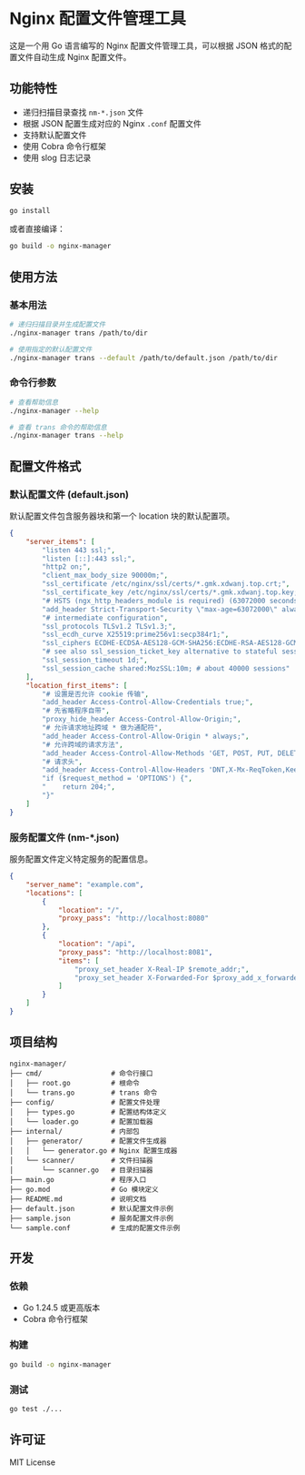 # Nginx 配置文件管理工具

这是一个用 Go 语言编写的 Nginx 配置文件管理工具，可以根据 JSON 格式的配置文件自动生成 Nginx 配置文件。

## 功能特性

- 递归扫描目录查找 `nm-*.json` 文件
- 根据 JSON 配置生成对应的 Nginx `.conf` 配置文件
- 支持默认配置文件
- 使用 Cobra 命令行框架
- 使用 slog 日志记录

## 安装

```bash
go install
```

或者直接编译：

```bash
go build -o nginx-manager
```

## 使用方法

### 基本用法

```bash
# 递归扫描目录并生成配置文件
./nginx-manager trans /path/to/dir

# 使用指定的默认配置文件
./nginx-manager trans --default /path/to/default.json /path/to/dir
```

### 命令行参数

```bash
# 查看帮助信息
./nginx-manager --help

# 查看 trans 命令的帮助信息
./nginx-manager trans --help
```

## 配置文件格式

### 默认配置文件 (default.json)

默认配置文件包含服务器块和第一个 location 块的默认配置项。

```json
{
    "server_items": [
        "listen 443 ssl;",
        "listen [::]:443 ssl;",
        "http2 on;",
        "client_max_body_size 90000m;",
        "ssl_certificate /etc/nginx/ssl/certs/*.gmk.xdwanj.top.crt;",
        "ssl_certificate_key /etc/nginx/ssl/certs/*.gmk.xdwanj.top.key;",
        "# HSTS (ngx_http_headers_module is required) (63072000 seconds)",
        "add_header Strict-Transport-Security \"max-age=63072000\" always;",
        "# intermediate configuration",
        "ssl_protocols TLSv1.2 TLSv1.3;",
        "ssl_ecdh_curve X25519:prime256v1:secp384r1;",
        "ssl_ciphers ECDHE-ECDSA-AES128-GCM-SHA256:ECDHE-RSA-AES128-GCM-SHA256:ECDHE-ECDSA-AES256-GCM-SHA384:ECDHE-RSA-AES256-GCM-SHA384:ECDHE-ECDSA-CHACHA20-POLY1305:ECDHE-RSA-CHACHA20-POLY1305:AES128-GCM-SHA256:AES256-GCM-SHA384:!aNULL:!eNULL:!EXPORT:!DES:!RC4:!MD5:!PSK;",
        "# see also ssl_session_ticket_key alternative to stateful session cache",
        "ssl_session_timeout 1d;",
        "ssl_session_cache shared:MozSSL:10m; # about 40000 sessions"
    ],
    "location_first_items": [
        "# 设置是否允许 cookie 传输",
        "add_header Access-Control-Allow-Credentials true;",
        "# 先省略程序自带",
        "proxy_hide_header Access-Control-Allow-Origin;",
        "# 允许请求地址跨域 * 做为通配符",
        "add_header Access-Control-Allow-Origin * always;",
        "# 允许跨域的请求方法",
        "add_header Access-Control-Allow-Methods 'GET, POST, PUT, DELETE, OPTIONS';",
        "# 请求头",
        "add_header Access-Control-Allow-Headers 'DNT,X-Mx-ReqToken,Keep-Alive,User-Agent,X-Requested-With,If-Modified-Since,Cache-Control,Content-Type,Authorization';",
        "if ($request_method = 'OPTIONS') {",
        "    return 204;",
        "}"
    ]
}
```

### 服务配置文件 (nm-*.json)

服务配置文件定义特定服务的配置信息。

```json
{
    "server_name": "example.com",
    "locations": [
        {
            "location": "/",
            "proxy_pass": "http://localhost:8080"
        },
        {
            "location": "/api",
            "proxy_pass": "http://localhost:8081",
            "items": [
                "proxy_set_header X-Real-IP $remote_addr;",
                "proxy_set_header X-Forwarded-For $proxy_add_x_forwarded_for;"
            ]
        }
    ]
}
```

## 项目结构

```
nginx-manager/
├── cmd/                 # 命令行接口
│   ├── root.go          # 根命令
│   └── trans.go         # trans 命令
├── config/              # 配置文件处理
│   ├── types.go         # 配置结构体定义
│   └── loader.go        # 配置加载器
├── internal/            # 内部包
│   ├── generator/       # 配置文件生成器
│   │   └── generator.go # Nginx 配置生成器
│   └── scanner/         # 文件扫描器
│       └── scanner.go   # 目录扫描器
├── main.go              # 程序入口
├── go.mod               # Go 模块定义
├── README.md            # 说明文档
├── default.json         # 默认配置文件示例
├── sample.json          # 服务配置文件示例
└── sample.conf          # 生成的配置文件示例
```

## 开发

### 依赖

- Go 1.24.5 或更高版本
- Cobra 命令行框架

### 构建

```bash
go build -o nginx-manager
```

### 测试

```bash
go test ./...
```

## 许可证

MIT License